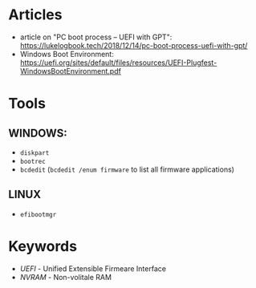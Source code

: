 # Articles

* article on "PC boot process – UEFI with GPT": https://lukelogbook.tech/2018/12/14/pc-boot-process-uefi-with-gpt/
* Windows Boot Environment: https://uefi.org/sites/default/files/resources/UEFI-Plugfest-WindowsBootEnvironment.pdf

# Tools

## WINDOWS:
 * `diskpart`
 * `bootrec`
 * `bcdedit` (`bcdedit /enum firmware` to list all firmware applications)

## LINUX
 * `efibootmgr`

# Keywords
* *UEFI* - Unified Extensible Firmeare Interface
* *NVRAM* - Non-volitale RAM

